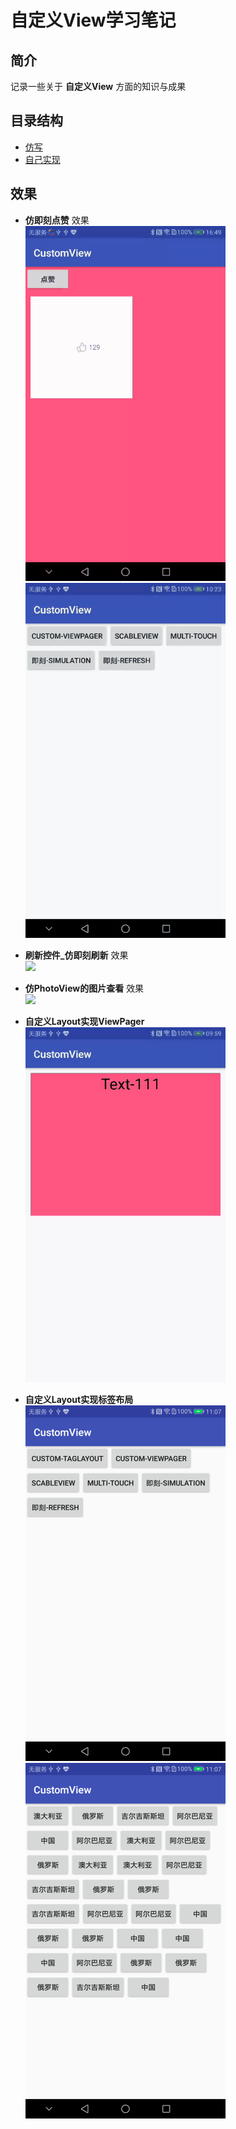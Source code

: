 # 自定义View学习笔记  

## 简介  
记录一些关于 **自定义View** 方面的知识与成果

## 目录结构
* [仿写](https://github.com/sjxxcode/custom_view/tree/master/src/main/java/com/sj/custom_view/simulation)
* [自己实现](https://github.com/sjxxcode/custom_view/tree/master/src/main/java/com/sj/custom_view/practice)

## 效果
* **仿即刻点赞** 效果  
  ![](https://github.com/sjxxcode/custom_view/blob/master/imgs/dianzan.gif)
  ![](https://github.com/sjxxcode/custom_view/blob/master/imgs/dianzan2.gif)
  
* **刷新控件_仿即刻刷新** 效果  
  ![](https://github.com/sjxxcode/custom_view/blob/master/imgs/refresh.gif)
  
* **仿PhotoView的图片查看** 效果  
  ![](https://github.com/sjxxcode/custom_view/blob/master/imgs/scable.gif)
  
* **自定义Layout实现ViewPager**  
  ![](https://github.com/sjxxcode/custom_view/blob/master/imgs/viewpager_view.gif)

* **自定义Layout实现标签布局**  
  ![](https://github.com/sjxxcode/custom_view/blob/master/imgs/taglayout1.PNG)  ![](https://github.com/sjxxcode/custom_view/blob/master/imgs/taglayout2.PNG)
